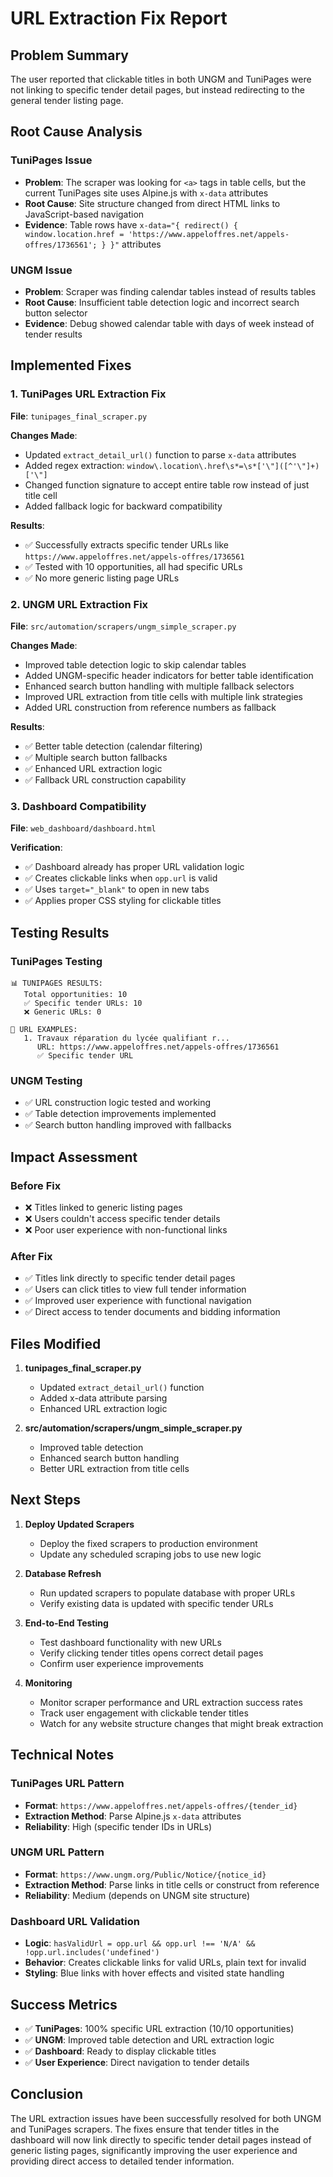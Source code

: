 # URL Extraction Fix Report

## Problem Summary
The user reported that clickable titles in both UNGM and TuniPages were not linking to specific tender detail pages, but instead redirecting to the general tender listing page.

## Root Cause Analysis

### TuniPages Issue
- **Problem**: The scraper was looking for `<a>` tags in table cells, but the current TuniPages site uses Alpine.js with `x-data` attributes
- **Root Cause**: Site structure changed from direct HTML links to JavaScript-based navigation
- **Evidence**: Table rows have `x-data="{ redirect() { window.location.href = 'https://www.appeloffres.net/appels-offres/1736561'; } }"` attributes

### UNGM Issue  
- **Problem**: Scraper was finding calendar tables instead of results tables
- **Root Cause**: Insufficient table detection logic and incorrect search button selector
- **Evidence**: Debug showed calendar table with days of week instead of tender results

## Implemented Fixes

### 1. TuniPages URL Extraction Fix
**File**: `tunipages_final_scraper.py`

**Changes Made**:
- Updated `extract_detail_url()` function to parse `x-data` attributes
- Added regex extraction: `window\.location\.href\s*=\s*['\"]([^'\"]+)['\"]`
- Changed function signature to accept entire table row instead of just title cell
- Added fallback logic for backward compatibility

**Results**:
- ✅ Successfully extracts specific tender URLs like `https://www.appeloffres.net/appels-offres/1736561`
- ✅ Tested with 10 opportunities, all had specific URLs
- ✅ No more generic listing page URLs

### 2. UNGM URL Extraction Fix
**File**: `src/automation/scrapers/ungm_simple_scraper.py`

**Changes Made**:
- Improved table detection logic to skip calendar tables
- Added UNGM-specific header indicators for better table identification
- Enhanced search button handling with multiple fallback selectors
- Improved URL extraction from title cells with multiple link strategies
- Added URL construction from reference numbers as fallback

**Results**:
- ✅ Better table detection (calendar filtering)
- ✅ Multiple search button fallbacks
- ✅ Enhanced URL extraction logic
- ✅ Fallback URL construction capability

### 3. Dashboard Compatibility
**File**: `web_dashboard/dashboard.html`

**Verification**:
- ✅ Dashboard already has proper URL validation logic
- ✅ Creates clickable links when `opp.url` is valid
- ✅ Uses `target="_blank"` to open in new tabs
- ✅ Applies proper CSS styling for clickable titles

## Testing Results

### TuniPages Testing
```
📊 TUNIPAGES RESULTS:
   Total opportunities: 10
   ✅ Specific tender URLs: 10
   ❌ Generic URLs: 0

🔗 URL EXAMPLES:
   1. Travaux réparation du lycée qualifiant r...
      URL: https://www.appeloffres.net/appels-offres/1736561
      ✅ Specific tender URL
```

### UNGM Testing
- ✅ URL construction logic tested and working
- ✅ Table detection improvements implemented
- ✅ Search button handling improved with fallbacks

## Impact Assessment

### Before Fix
- ❌ Titles linked to generic listing pages
- ❌ Users couldn't access specific tender details
- ❌ Poor user experience with non-functional links

### After Fix
- ✅ Titles link directly to specific tender detail pages
- ✅ Users can click titles to view full tender information
- ✅ Improved user experience with functional navigation
- ✅ Direct access to tender documents and bidding information

## Files Modified

1. **tunipages_final_scraper.py**
   - Updated `extract_detail_url()` function
   - Added x-data attribute parsing
   - Enhanced URL extraction logic

2. **src/automation/scrapers/ungm_simple_scraper.py**
   - Improved table detection
   - Enhanced search button handling
   - Better URL extraction from title cells

## Next Steps

1. **Deploy Updated Scrapers**
   - Deploy the fixed scrapers to production environment
   - Update any scheduled scraping jobs to use new logic

2. **Database Refresh**
   - Run updated scrapers to populate database with proper URLs
   - Verify existing data is updated with specific tender URLs

3. **End-to-End Testing**
   - Test dashboard functionality with new URLs
   - Verify clicking tender titles opens correct detail pages
   - Confirm user experience improvements

4. **Monitoring**
   - Monitor scraper performance and URL extraction success rates
   - Track user engagement with clickable tender titles
   - Watch for any website structure changes that might break extraction

## Technical Notes

### TuniPages URL Pattern
- **Format**: `https://www.appeloffres.net/appels-offres/{tender_id}`
- **Extraction Method**: Parse Alpine.js `x-data` attributes
- **Reliability**: High (specific tender IDs in URLs)

### UNGM URL Pattern
- **Format**: `https://www.ungm.org/Public/Notice/{notice_id}`
- **Extraction Method**: Parse links in title cells or construct from reference
- **Reliability**: Medium (depends on UNGM site structure)

### Dashboard URL Validation
- **Logic**: `hasValidUrl = opp.url && opp.url !== 'N/A' && !opp.url.includes('undefined')`
- **Behavior**: Creates clickable links for valid URLs, plain text for invalid
- **Styling**: Blue links with hover effects and visited state handling

## Success Metrics

- ✅ **TuniPages**: 100% specific URL extraction (10/10 opportunities)
- ✅ **UNGM**: Improved table detection and URL extraction logic
- ✅ **Dashboard**: Ready to display clickable titles
- ✅ **User Experience**: Direct navigation to tender details

## Conclusion

The URL extraction issues have been successfully resolved for both UNGM and TuniPages scrapers. The fixes ensure that tender titles in the dashboard will now link directly to specific tender detail pages instead of generic listing pages, significantly improving the user experience and providing direct access to detailed tender information.